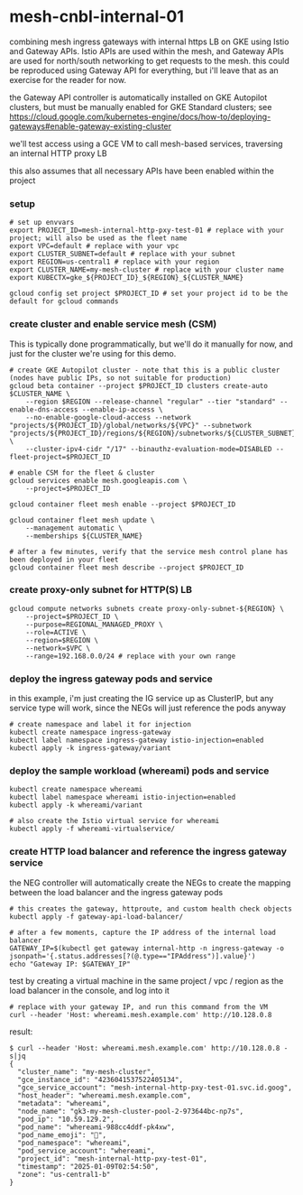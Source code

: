 # mesh-cnbl-internal-01
combining mesh ingress gateways with internal https LB on GKE using Istio and Gateway APIs. Istio APIs are used within the mesh, and Gateway APIs are used for north/south networking to get requests to the mesh. 
this could be reproduced using Gateway API for everything, but i'll leave that as an exercise for the reader for now.

the Gateway API controller is automatically installed on GKE Autopilot clusters, but must be manually enabled for GKE Standard clusters; see https://cloud.google.com/kubernetes-engine/docs/how-to/deploying-gateways#enable-gateway-existing-cluster

we'll test access using a GCE VM to call mesh-based services, traversing an internal HTTP proxy LB

this also assumes that all necessary APIs have been enabled within the project

### setup

```
# set up envvars
export PROJECT_ID=mesh-internal-http-pxy-test-01 # replace with your project; will also be used as the fleet name
export VPC=default # replace with your vpc
export CLUSTER_SUBNET=default # replace with your subnet
export REGION=us-central1 # replace with your region
export CLUSTER_NAME=my-mesh-cluster # replace with your cluster name
export KUBECTX=gke_${PROJECT_ID}_${REGION}_${CLUSTER_NAME}

gcloud config set project $PROJECT_ID # set your project id to be the default for gcloud commands
```

### create cluster and enable service mesh (CSM)

This is typically done programmatically, but we'll do it manually for now, and just for the cluster we're using for this demo.

```
# create GKE Autopilot cluster - note that this is a public cluster (nodes have public IPs, so not suitable for production)
gcloud beta container --project $PROJECT_ID clusters create-auto $CLUSTER_NAME \
    --region $REGION --release-channel "regular" --tier "standard" --enable-dns-access --enable-ip-access \
    --no-enable-google-cloud-access --network "projects/${PROJECT_ID}/global/networks/${VPC}" --subnetwork "projects/${PROJECT_ID}/regions/${REGION}/subnetworks/${CLUSTER_SUBNET}" \
    --cluster-ipv4-cidr "/17" --binauthz-evaluation-mode=DISABLED --fleet-project=$PROJECT_ID

# enable CSM for the fleet & cluster
gcloud services enable mesh.googleapis.com \
    --project=$PROJECT_ID

gcloud container fleet mesh enable --project $PROJECT_ID

gcloud container fleet mesh update \
    --management automatic \
    --memberships ${CLUSTER_NAME}

# after a few minutes, verify that the service mesh control plane has been deployed in your fleet
gcloud container fleet mesh describe --project $PROJECT_ID
```

### create proxy-only subnet for HTTP(S) LB

```
gcloud compute networks subnets create proxy-only-subnet-${REGION} \
    --project=$PROJECT_ID \
    --purpose=REGIONAL_MANAGED_PROXY \
    --role=ACTIVE \
    --region=$REGION \
    --network=$VPC \
    --range=192.168.0.0/24 # replace with your own range
```

### deploy the ingress gateway pods and service

in this example, i'm just creating the IG service up as ClusterIP, but any service type will work, since the NEGs will just reference the pods anyway

```
# create namespace and label it for injection
kubectl create namespace ingress-gateway
kubectl label namespace ingress-gateway istio-injection=enabled
kubectl apply -k ingress-gateway/variant
```

### deploy the sample workload (whereami) pods and service

```
kubectl create namespace whereami
kubectl label namespace whereami istio-injection=enabled
kubectl apply -k whereami/variant

# also create the Istio virtual service for whereami
kubectl apply -f whereami-virtualservice/
```

### create HTTP load balancer and reference the ingress gateway service

the NEG controller will automatically create the NEGs to create the mapping between the load balancer and the ingress gateway pods

```
# this creates the gateway, httproute, and custom health check objects
kubectl apply -f gateway-api-load-balancer/

# after a few moments, capture the IP address of the internal load balancer
GATEWAY_IP=$(kubectl get gateway internal-http -n ingress-gateway -o jsonpath='{.status.addresses[?(@.type=="IPAddress")].value}')
echo "Gateway IP: $GATEWAY_IP"
```

test by creating a virtual machine in the same project / vpc / region as the load balancer in the console, and log into it 

```
# replace with your gateway IP, and run this command from the VM
curl --header 'Host: whereami.mesh.example.com' http://10.128.0.8
```

result:

```
$ curl --header 'Host: whereami.mesh.example.com' http://10.128.0.8 -s|jq
{
  "cluster_name": "my-mesh-cluster",
  "gce_instance_id": "4236041537522405134",
  "gce_service_account": "mesh-internal-http-pxy-test-01.svc.id.goog",
  "host_header": "whereami.mesh.example.com",
  "metadata": "whereami",
  "node_name": "gk3-my-mesh-cluster-pool-2-973644bc-np7s",
  "pod_ip": "10.59.129.2",
  "pod_name": "whereami-988cc4ddf-pk4xw",
  "pod_name_emoji": "🛝",
  "pod_namespace": "whereami",
  "pod_service_account": "whereami",
  "project_id": "mesh-internal-http-pxy-test-01",
  "timestamp": "2025-01-09T02:54:50",
  "zone": "us-central1-b"
}
```